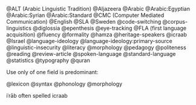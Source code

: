 @ALT (Arabic Linguistic Tradition)
@Aljazeera
@Arabic
@Arabic:Egyptian
@Arabic:Syrian
@Arabic:Standard
@CMC (Computer Mediated Communication)
@English
@SLA
@Sweden
@code-switching
@corpus-linguistics
@diglossia
@epenthesis
@eye-tracking
@FLA (first language acquisition)
@fluency
@formality
@hamza
@heritage-speakers
@icraab
@Israel
@language-ideology
@language-ideology:primary-source
@linguistic-insecurity
@literacy
@morphology
@pedagogy
@politeness
@reading
@review-article
@spoken-language
@standard-language
@statistics
@typography
@quran

Use only of one field is predominant:

@lexicon
@syntax
@phonology
@morphology

iʿrāb often spelled icraab
